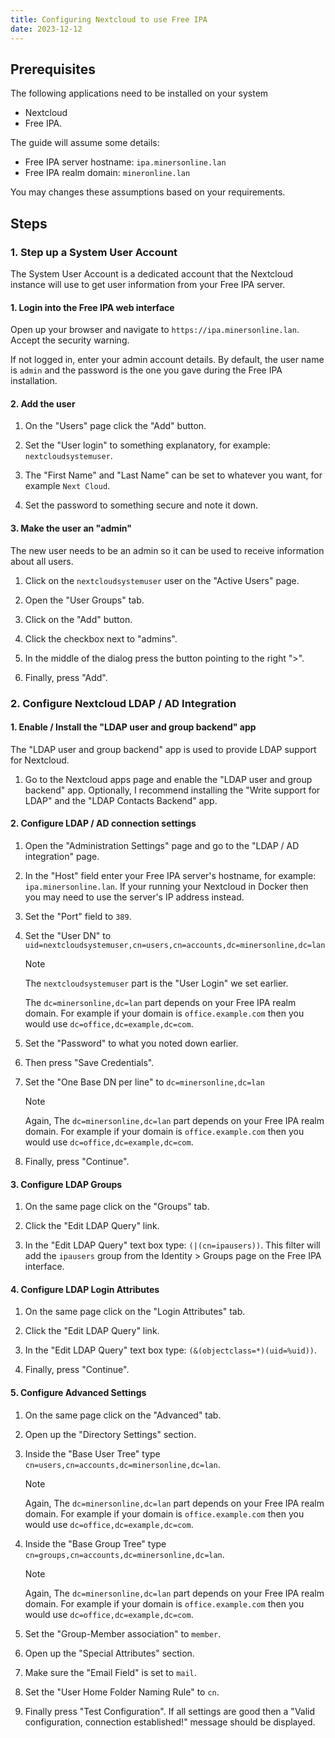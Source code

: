 ```yaml
---
title: Configuring Nextcloud to use Free IPA
date: 2023-12-12
---
```


## Prerequisites

The following applications need to be installed on your system

- Nextcloud
- Free IPA.

The guide will assume some details:

- Free IPA server hostname: `ipa.minersonline.lan`
- Free IPA realm domain: `mineronline.lan`

You may changes these assumptions based on your requirements.

## Steps

### 1. Step up a System User Account

The System User Account is a dedicated account that the Nextcloud instance will use to get user information from your Free IPA server.

#### 1. Login into the Free IPA web interface

Open up your browser and navigate to `https://ipa.minersonline.lan`. Accept the security warning.

If not logged in, enter your admin account details. By default, the user name is `admin` and the password is the one you gave during the Free IPA installation.

#### 2. Add the user

1. On the "Users" page click the "Add" button.

2. Set the "User login" to something explanatory, for example: `nextcloudsystemuser`.

3. The "First Name" and "Last Name" can be set to whatever you want, for example `Next Cloud`.

4. Set the password to something secure and note it down.

#### 3. Make the user an "admin"

The new user needs to be an admin so it can be used to receive information about all users.

1. Click on the `nextcloudsystemuser` user on the "Active Users" page.

2. Open the "User Groups" tab.

3. Click on the "Add" button.

4. Click the checkbox next to "admins".

5. In the middle of the dialog press the button pointing to the right ">".

6. Finally, press "Add".

### 2. Configure Nextcloud LDAP / AD Integration

#### 1. Enable / Install the "LDAP user and group backend" app

The "LDAP user and group backend" app is used to provide LDAP support for Nextcloud.

1. Go to the Nextcloud apps page and enable the "LDAP user and group backend" app. Optionally, I recommend installing the "Write support for LDAP" and the "LDAP Contacts Backend" app.

#### 2. Configure LDAP / AD connection settings

1. Open the "Administration Settings" page and go to the "LDAP / AD integration" page.

2. In the "Host" field enter your Free IPA server's hostname, for example: `ipa.minersonline.lan`. If your running your Nextcloud in Docker then you may need to use the server's IP address instead.

3. Set the "Port" field to `389`.

4. Set the "User DN" to `uid=nextcloudsystemuser,cn=users,cn=accounts,dc=minersonline,dc=lan`

   > [!NOTE]
   > The `nextcloudsystemuser` part is the "User Login" we set earlier.
   >
   > The `dc=minersonline,dc=lan` part depends on your Free IPA realm domain. For example if your domain is `office.example.com` then you would use `dc=office,dc=example,dc=com`.

5. Set the "Password" to what you noted down earlier.

6. Then press "Save Credentials".

7. Set the "One Base DN per line" to `dc=minersonline,dc=lan`

   > [!NOTE]
   > Again, The `dc=minersonline,dc=lan` part depends on your Free IPA realm domain. For example if your domain is `office.example.com` then you would use `dc=office,dc=example,dc=com`.

8. Finally, press "Continue".

#### 3. Configure LDAP Groups

1. On the same page click on the "Groups" tab.

2. Click the "Edit LDAP Query" link.

3. In the "Edit LDAP Query" text box type: `(|(cn=ipausers))`. This filter will add the `ipausers` group from the Identity > Groups page on the Free IPA interface.

#### 4. Configure LDAP Login Attributes

1. On the same page click on the "Login Attributes" tab.

2. Click the "Edit LDAP Query" link.

3. In the "Edit LDAP Query" text box type: `(&(objectclass=*)(uid=%uid))`.

4. Finally, press "Continue".

#### 5. Configure Advanced Settings

1. On the same page click on the "Advanced" tab.

2. Open up the "Directory Settings" section.

3. Inside the "Base User Tree" type `cn=users,cn=accounts,dc=minersonline,dc=lan`.

   > [!NOTE]
   > Again, The `dc=minersonline,dc=lan` part depends on your Free IPA realm domain. For example if your domain is `office.example.com` then you would use `dc=office,dc=example,dc=com`.

4. Inside the "Base Group Tree" type `cn=groups,cn=accounts,dc=minersonline,dc=lan`.

   > [!NOTE]
   > Again, The `dc=minersonline,dc=lan` part depends on your Free IPA realm domain. For example if your domain is `office.example.com` then you would use `dc=office,dc=example,dc=com`.

5. Set the "Group-Member association" to `member`.

6. Open up the "Special Attributes" section.

7. Make sure the "Email Field" is set to `mail`.

8. Set the "User Home Folder Naming Rule" to `cn`.

9. Finally press "Test Configuration". If all settings are good then a "Valid configuration, connection established!" message should be displayed.
